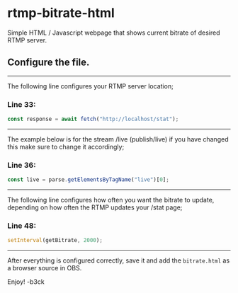 # rtmp-bitrate-html
Simple HTML / Javascript webpage that shows current bitrate of desired RTMP server.


## Configure the file.
---
The following line configures your RTMP server location;

### Line 33:
```javascript
const response = await fetch("http://localhost/stat");
```
---

The example below is for the stream /live (publish/live) if you have changed this make sure to change it accordingly;

### Line 36:
```javascript
const live = parse.getElementsByTagName("live")[0];
```
---

The following line configures how often you want the bitrate to update, depending on how often the RTMP updates your /stat page;

### Line 48:
```javascript
setInterval(getBitrate, 2000);
```
---

After everything is configured correctly, save it and add the `bitrate.html` as a browser source in OBS.

Enjoy!
-b3ck
